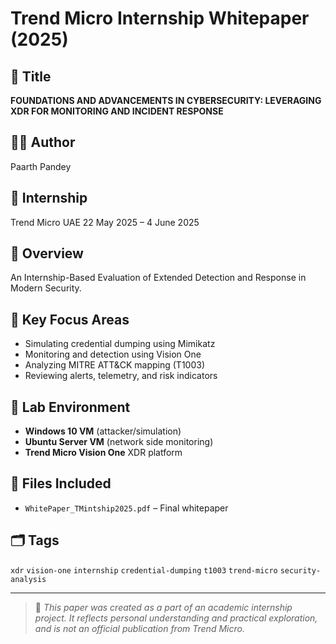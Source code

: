 # Trend Micro Internship Whitepaper (2025)

## 📄 Title
**FOUNDATIONS AND ADVANCEMENTS IN CYBERSECURITY: LEVERAGING XDR FOR MONITORING AND INCIDENT RESPONSE**

## 🧑‍💻 Author
Paarth Pandey

## 🏢 Internship
Trend Micro UAE
22 May 2025 – 4 June 2025

## 📝 Overview
An Internship-Based Evaluation of Extended Detection and Response in Modern Security.

## 📌 Key Focus Areas
- Simulating credential dumping using Mimikatz
- Monitoring and detection using Vision One
- Analyzing MITRE ATT&CK mapping (T1003)
- Reviewing alerts, telemetry, and risk indicators

## 🧪 Lab Environment
- **Windows 10 VM** (attacker/simulation)
- **Ubuntu Server VM** (network side monitoring)
- **Trend Micro Vision One** XDR platform

## 📁 Files Included
- `WhitePaper_TMintship2025.pdf` – Final whitepaper

## 🗂️ Tags
`xdr` `vision-one` `internship` `credential-dumping` `t1003` `trend-micro` `security-analysis`

---

> 📢 *This paper was created as a part of an academic internship project. It reflects personal understanding and practical exploration, and is not an official publication from Trend Micro.*
